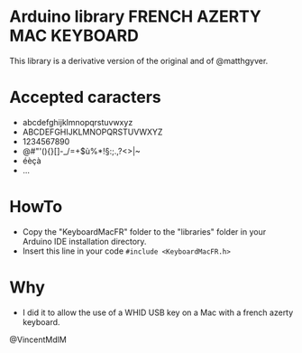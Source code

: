# Arduino library FRENCH AZERTY MAC KEYBOARD  
This library is a derivative version of the original and of @matthgyver.

# Accepted caracters  
* abcdefghijklmnopqrstuvwxyz  
* ABCDEFGHIJKLMNOPQRSTUVWXYZ  
* 1234567890  
* @#"'(){}[]-_/\=+$ù%*!§:;.,?<>|~  
* éèçà  
* ...  

# HowTo  
* Copy the "KeyboardMacFR" folder to the "libraries" folder in your Arduino IDE installation directory.
* Insert this line in your code ``#include <KeyboardMacFR.h>``

# Why  
* I did it to allow the use of a WHID USB key on a Mac with a french azerty keyboard.

@VincentMdlM